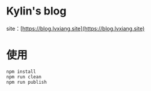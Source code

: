# Kylin's blog

site：[https://blog.lvxiang.site](https://blog.lvxiang.site)

# 使用
```shell
npm install
npm run clean
npm run publish
```